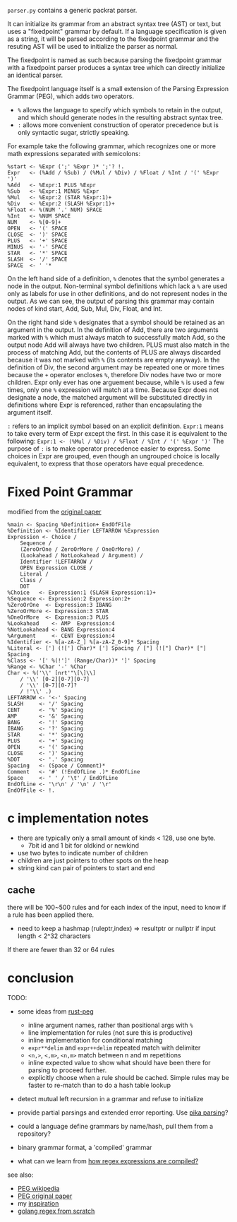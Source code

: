 
`parser.py` contains a generic packrat parser.

It can initialize its grammar from an abstract syntax tree (AST) or text, but uses a "fixedpoint" grammar by default.
If a language specification is given as a string, it will be parsed according to the fixedpoint grammar
and the resuting AST will be used to initialize the parser as normal.

The fixedpoint is named as such because parsing the fixedpoint grammar with a fixedpoint parser
produces a syntax tree which can directly initialize an identical parser.

The fixedpoint language itself is a small extension of the Parsing Expression Grammar (PEG), which adds two operators.
* `%` allows the language to specify which symbols to retain in the output,
      and which should generate nodes in the resulting abstract syntax tree.
* `:` allows more convenient construction of operator precedence but is only syntactic sugar, strictly speaking.

For example take the following grammar, which recognizes one or more math expressions separated with semicolons:
```
%start <- %Expr (';' %Expr )* ';'? !.
Expr   <- (%Add / %Sub) / (%Mul / %Div) / %Float / %Int / '(' %Expr ')'
%Add   <- %Expr:1 PLUS %Expr
%Sub   <- %Expr:1 MINUS %Expr
%Mul   <- %Expr:2 (STAR %Expr:1)+
%Div   <- %Expr:2 (SLASH %Expr:1)+
%Float <- %(NUM '.' NUM) SPACE
%Int   <- %NUM SPACE
NUM    <- %[0-9]+
OPEN   <- '(' SPACE
CLOSE  <- ')' SPACE
PLUS   <- '+' SPACE
MINUS  <- '-' SPACE
STAR   <- '*' SPACE
SLASH  <- '/' SPACE
SPACE  <- ' '*
```

On the left hand side of a definition, `%` denotes that the symbol generates a node in the output.
Non-terminal symbol definitions which lack a `%` are used only as labels for use in other definitions,
and do not represent nodes in the output.
As we can see, the output of parsing this grammar may contain nodes of kind start, Add, Sub, Mul, Div, Float, and Int.

On the right hand side `%` designates that a symbol should be retained as an argument in the output.
In the definition of Add, there are two arguments marked with `%` which must always match to successfully match Add,
so the output node Add will always have two children. PLUS must also match in the process of matching Add,
but the contents of PLUS are always discarded because it was not marked with `%` (its contents are empty anyway).
In the definition of Div, the second argument may be repeated one or more times because the `+` operator encloses `%`,
therefore Div nodes have two or more children.
Expr only ever has one arguement because, while `%` is used a few times, only one `%` expression will match at a time.
Because Expr does not designate a node, the matched argument will be substituted directly in definitions where Expr
is referenced, rather than encapsulating the argument itself.

`:` refers to an implicit symbol based on an explicit definition.
`Expr:1` means to take every term of Expr except the first. In this case it is equivalent to the following:
`Expr:1 <- (%Mul / %Div) / %Float / %Int / '(' %Expr ')'`
The purpose of `:` is to make operator precedence easier to express.
Some choices in Expr are grouped, even though an ungrouped choice is locally equivalent, to express that those
operators have equal precedence.

# Fixed Point Grammar
modified from the [original paper](https://bford.info/pub/lang/peg.pdf)
```
%main <- Spacing %Definition+ EndOfFile
%Definition <- %Identifier LEFTARROW %Expression
Expression <- Choice /
    Sequence /
    (ZeroOrOne / ZeroOrMore / OneOrMore) /
    (Lookahead / NotLookahead / Argument) /
    Identifier !LEFTARROW /
    OPEN Expression CLOSE /
    Literal /
    Class /
    DOT
%Choice   <- Expression:1 (SLASH Expression:1)+
%Sequence <- Expression:2 Expression:2+
%ZeroOrOne  <- Expression:3 IBANG
%ZeroOrMore <- Expression:3 STAR
%OneOrMore  <- Expression:3 PLUS
%Lookahead    <- AMP  Expression:4
%NotLookahead <- BANG Expression:4
%Argument     <- CENT Expression:4
%Identifier <- %[a-zA-Z_] %[a-zA-Z_0-9]* Spacing
%Literal <- ['] (!['] Char)* ['] Spacing / ["] (!["] Char)* ["] Spacing
%Class <- '[' %(!']' (Range/Char))* ']' Spacing
%Range <- %Char '-' %Char
Char <- %('\\' [nrt'"\[\]\\]
    / '\\' [0-2][0-7][0-7]
    / '\\' [0-7][0-7]?
    / !'\\' .)
LEFTARROW <- '<-' Spacing
SLASH     <- '/' Spacing
CENT      <- '%' Spacing
AMP       <- '&' Spacing
BANG      <- '!' Spacing
IBANG     <- '?' Spacing
STAR      <- '*' Spacing
PLUS      <- '+' Spacing
OPEN      <- '(' Spacing
CLOSE     <- ')' Spacing
%DOT      <- '.' Spacing
Spacing   <- (Space / Comment)*
Comment   <- '#' (!EndOfLine .)* EndOfLine
Space     <- ' ' / '\t' / EndOfLine
EndOfLine <- '\r\n' / '\n' / '\r'
EndOfFile <- !.
```

# c implementation notes
* there are typically only a small amount of kinds < 128, use one byte.
    * 7bit id and 1 bit for oldkind or newkind
* use two bytes to indicate number of children
* children are just pointers to other spots on the heap
* string kind can pair of pointers to start and end

## cache
there will be 100~500 rules and for each index of the input, need to know if a rule has been applied there.
* need to keep a hashmap (ruleptr,index) => resultptr or nullptr
    if input length < 2^32 characters

If there are fewer than 32 or 64 rules

# conclusion

TODO:
* some ideas from [rust-peg](https://docs.rs/peg/latest/peg/)
    * inline argument names, rather than  positional args with `%`
    * line implementation for rules (not sure this is productive)
    * inline implementation for conditional matching
    * `expr**delim` and `expr++delim` repeated match with delimiter
    * `<n,>`, `<,m>`, `<n,m>` match between n and m repetitions
    * inline expected value to show what should have been there for parsing to proceed further.
    * explicitly choose when a rule should be cached. Simple rules may be faster to re-match than to do a hash table lookup

* detect mutual left recursion in a grammar and refuse to initialize
* provide partial parsings and extended error reporting. Use [pika parsing](https://github.com/lukehutch/pikaparser)?
* could a language define grammars by name/hash, pull them from a repository?
* binary grammar format, a 'compiled' grammar
* what can we learn from [how regex expressions are compiled?](https://github.com/codecrafters-io/build-your-own-x?tab=readme-ov-file#build-your-own-regex-engine)

see also:
* [PEG wikipedia](https://en.wikipedia.org/wiki/Parsing_expression_grammar)
* [PEG original paper](https://bford.info/pub/lang/peg.pdf)
* my [inspiration](https://blog.bruce-hill.com/packrat-parsing-from-scratch)
* [golang regex from scratch](https://rhaeguard.github.io/posts/regex/)
